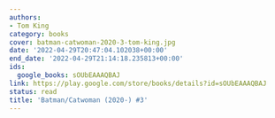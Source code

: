 ```yaml
---
authors:
- Tom King
category: books
cover: batman-catwoman-2020-3-tom-king.jpg
date: '2022-04-29T20:47:04.102038+00:00'
end_date: '2022-04-29T21:14:18.235813+00:00'
ids:
  google_books: sOUbEAAAQBAJ
link: https://play.google.com/store/books/details?id=sOUbEAAAQBAJ
status: read
title: 'Batman/Catwoman (2020-) #3'
---
```

